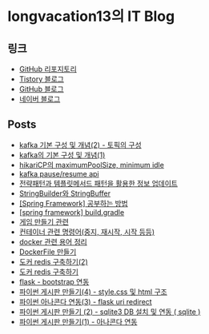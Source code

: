 # longvacation13의 IT Blog

## 링크

- [GitHub 리포지토리](https://github.com/longvacation13/)
- [Tistory 블로그](https://longvacation13.tistory.com/)
- [GitHub 블로그](https://longvacation13.github.io/techwrite/)
- [네이버 블로그](https://blog.naver.com/longvacasion)

## Posts

- [kafka 기본 구성 및 개념(2) - 토픽의 구성](posts/2024-07-18-kafka_기본_구성_및_개념(2)_-_토픽의_구성.html)
- [kafka의 기본 구성 및 개념(1)](posts/2024-07-17-kafka의_기본_구성_및_개념(1).html)
- [hikariCP의 maximumPoolSize, minimum idle](posts/2024-07-15-hikariCP의_maximumPoolSize,_minimum_idle.html)
- [kafka pause/resume api](posts/2024-07-13-kafka_pause_resume_api.html)
- [전략패턴과 템플릿메서드 패턴을 활용한 정보 업데이트](posts/2024-07-13-전략패턴과_템플릿메서드_패턴을_활용한_정보_업데이트.html)
- [StringBuilder와 StringBuffer](posts/2023-12-04-StringBuilder와_StringBuffer.html)
- [[Spring Framework] 공부하는 방법](posts/2023-01-15-[Spring_Framework]_공부하는_방법.html)
- [[spring framework] build.gradle](posts/2023-01-15-[spring_framework]_build.gradle.html)
- [게임 만들기 관련](posts/2022-02-19-게임_만들기_관련.html)
- [컨테이너 관련 명령어(중지, 재시작, 시작 등등)](posts/2022-02-04-컨테이너_관련_명령어(중지,_재시작,_시작_등등).html)
- [docker 관련 용어 정리](posts/2022-02-03-docker_관련_용어_정리.html)
- [DockerFile 만들기](posts/2022-01-11-DockerFile_만들기.html)
- [도커 redis 구축하기(2)](posts/2021-11-29-도커_redis_구축하기(2).html)
- [도커 redis 구축하기](posts/2021-11-29-도커_redis_구축하기.html)
- [flask - bootstrap 연동](posts/2021-11-08-flask_-_bootstrap_연동.html)
- [파이썬 게시판 만들기(4) - style.css 및 html 구조](posts/2021-11-08-파이썬_게시판_만들기(4)_-_style.css_및_html_구조.html)
- [파이썬 아나콘다 연동(3) - flask uri redirect](posts/2021-11-07-파이썬_아나콘다_연동(3)_-_flask_uri_redirect.html)
- [파이썬 게시판 만들기 (2) - sqlite3 DB 설치 및 연동 ( sqlite )](posts/2021-11-07-파이썬_게시판_만들기_(2)_-_sqlite3_DB_설치_및_연동_(_sqlite_).html)
- [파이썬 게시판 만들기(1) - 아나콘다 연동](posts/2021-11-07-파이썬_게시판_만들기(1)_-_아나콘다_연동.html)
